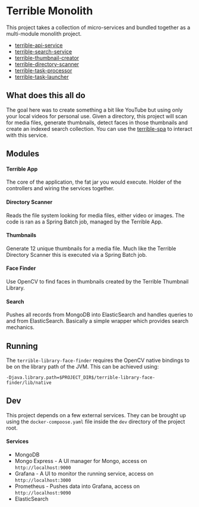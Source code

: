 # Terrible Monolith 
This project takes a collection of micro-services and bundled together as a multi-module monolith project. 

* [terrible-api-service](https://github.com/peavers/terrible-api-service)
* [terrible-search-service](https://github.com/peavers/terrible-search-service)
* [terrible-thumbnail-creator](https://github.com/peavers/terrible-thumbnail-creator)
* [terrible-directory-scanner](https://github.com/peavers/terrible-directory-scanner)
* [terrible-task-processor](https://github.com/peavers/terrible-task-processor)
* [terrible-task-launcher](https://github.com/peavers/terrible-task-launcher) 

## What does this all do
The goal here was to create something a bit like YouTube but using only your local videos for personal use. Given a
directory, this project will scan for media files, generate thumbnails, detect faces in those thumbnails and create
an indexed search collection. You can use the [terrible-spa](https://github.com/peavers/terrible-spa) to interact with 
this service.

## Modules

#### Terrible App
The core of the application, the fat jar you would execute. Holder of the controllers and wiring the services together.

#### Directory Scanner
Reads the file system looking for media files, either video or images. The code is ran as a Spring Batch job, 
managed by the Terrible App. 

#### Thumbnails
Generate 12 unique thumbnails for a media file. Much like the Terrible Directory Scanner this is executed via a
 Spring Batch job. 

#### Face Finder
Use OpenCV to find faces in thumbnails created by the Terrible Thumbnail Library. 

#### Search
Pushes all records from MongoDB into ElasticSearch and handles queries to and from ElasticSearch. Basically a simple
 wrapper which provides search mechanics. 

## Running

The `terrible-library-face-finder` requires the OpenCV native bindings to be on the library path of the JVM. 
This can be achieved using: 
```
-Djava.library.path=$PROJECT_DIR$/terrible-library-face-finder/lib/native
```  

## Dev
This project depends on a few external services. They can be brought up using the `docker-compoose.yaml` file inside
 the `dev` directory of the project root. 
 
#### Services
* MongoDB
* Mongo Express - A UI manager for Mongo, access on `http://localhost:9000`
* Grafana - A UI to monitor the running service, access on `http://localhost:3000`
* Prometheus - Pushes data into Grafana, access on `http://localhost:9090`
* ElasticSearch 
